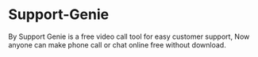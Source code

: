 # Support-Genie
By Support Genie is a free video call tool for easy customer support, Now anyone can make phone call or chat online free without download.
